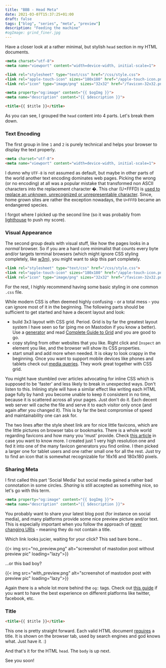```yaml
---
title: "BBB - Head Meta"
date: 2021-03-07T15:37:25+01:00
draft: false
tags: ["blog", "series", "meta", "preview"]
description: "Feeding the machine"
#ogImage: grind_finer.jpg
---
```


Have a closer look at a rather minimal, but stylish `head` section in my HTML documents.

```html
<meta charset="utf-8">
<meta name="viewport" content="width=device-width, initial-scale=1">

<link rel="stylesheet" type="text/css" href="/css/style.css">
<link rel="apple-touch-icon" sizes="180x180" href="/apple-touch-icon.png">
<link rel="icon" type="image/png" sizes="32x32" href="/favicon-32x32.png">

<meta property="og:image" content="{{ $ogImg }}">
<meta name="description" content="{{ $description }}">

<title>{{ $title }}</title>
```

As you can see, I grouped the `head` content into 4 parts. Let's break them down.

### Text Encoding

The first group in line `1` and `2` is purely technical and helps your browser to display the text properly.

```html
<meta charset="utf-8">
<meta name="viewport" content="width=device-width, initial-scale=1">
```

I dunno why `UTF-8` is not assumed as default, but maybe in other parts of the world another text encoding dominates web pages. Picking the wrong (or no encoding) at all was a popular mistake that transformed non ASCII characters into the replacement character �. This char (U+FFFD) is [used to replace an unknown, unrecognized or unrepresentable character](https://en.wikipedia.org/wiki/Specials_(Unicode_block)). Since, home grown sites are rather the exception nowadays, the `U+FFFD` became an endangered species.

I forgot where I picked up the second line (so it was probably from [lighthouse](https://web.dev/measure) to push my score).

### Visual Appearance

The second group deals with visual stuff, like how the pages looks in a _normal_ browser. So if you are a hard core minimalist that counts every byte and/or targets terminal browsers (which might ignore CSS styling completely, like [w3m](http://manpages.ubuntu.com/manpages/bionic/man1/w3m.1.html)), you might want to skip this part completely. 

```html {linenostart=4}
<link rel="stylesheet" type="text/css" href="/css/style.css">
<link rel="apple-touch-icon" sizes="180x180" href="/apple-touch-icon.png">
<link rel="icon" type="image/png" sizes="32x32" href="/favicon-32x32.png">
```

For the rest, I highly recommend having some basic styling in one common `.css` file.

While modern CSS is often deemed highly confusing - or a total mess - you can ignore most of it in the beginning. The following parts should be sufficient to get started and have a decent layout and look:

- build 3x3 layout with CSS grid. Period. Grid is by far the greatest layout system I have seen so far (ping me on Mastodon if you know a better). Use a [generator](https://grid.layoutit.com/) and read [Complete Guide to Grid](https://css-tricks.com/snippets/css/complete-guide-grid/) and you are good to go.
- copy styling from other websites that you like. Right click and `Inspect` an element you like, and the browser will show its CSS properties.
- start small and add more when needed. It is okay to look crappy in the beginning. Once you want to support mobile devices like phones and tablets check out [media queries](https://developer.mozilla.org/en-US/docs/Web/CSS/Media_Queries/Using_media_queries). They work great together with CSS grid.

You might have stumbled over articles advocating for inline CSS which is supposed to be 'faster' and less likely to break in unexpected ways. Don't listen to this. Inlining style will have a similar effect like writing each HTML page fully by hand: you become unable to keep it consistent in no time, because it is scattered across all your pages. Just don't do it. Each decent web server will cache the file and serve it to each visitor only once (and again after you changed it). This is by far the best compromise of speed and maintainability one can ask for.

The two lines after the style sheet link are for nice little favicons, which are the little pictures on browser tabs or bookmarks. There is a whole world regarding favicons and how many you 'must' provide. Check [this article](https://sympli.io/blog/heres-everything-you-need-to-know-about-favicons-in-2020/) in case you want to know more. I created just 1 very high resolution one and fed it into one of the many favicon generators you find online. I then picked a larger one for tablet users and one rather small one for all the rest. Just try to find an icon that is somewhat recognizable for 16x16 and 180x180 pixels.

### Sharing Meta

I first called this part 'Social Media' but social media gained a rather bad connotation in some circles. _Sharing_ is still accepted as something nice, so let's go with this term.

```html {linenostart=8}
<meta property="og:image" content="{{ $ogImg }}">
<meta name="description" content="{{ $description }}">
```

You probably want to share your latest blog post (for instance on social media), and many platforms provide some nice preview picture and/or text. This is especially important when you follow the approach of [never changing URIs](https://www.w3.org/Provider/Style/URI) - meaning they do not contain a title.

Which link looks jucier, waiting for your click? This sad bare bone...

{{< img src="no_preview.png" alt="screenshot of mastodon post without preview pic" loading="lazy">}}

...or this bad boy?

{{< img src="with_preview.png" alt="screenshot of mastodon post with preview pic" loading="lazy">}}

Again there is a whole lot more behind the `og:` tags. Check out [this guide](https://css-tricks.com/essential-meta-tags-social-media/) if you want to have the best experience on different platforms like twitter, facebook, etc.

### Title

```html {linenostart=11}
<title>{{ $title }}</title>
```

This one is pretty straight forward. Each valid HTML document [requires](https://www.w3schools.com/tags/tag_title.asp) a title. It is shown on the browser tab, used by search engines and god knows what. Just have it. :)

And that's it for the HTML `head`. The `body` is up next. 

See you soon!





